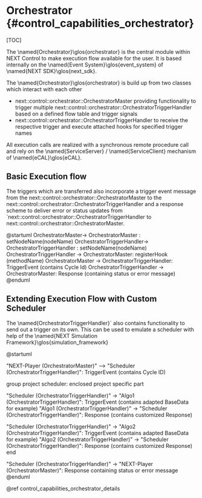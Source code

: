 Orchestrator {#control_capabilities_orchestrator}
==============
[TOC]

The \named{Orchestrator}\glos{orchestrator} is the central module within NEXT Control to make execution flow available for the user.
It is based internally on the \named{Event System}\glos{event_system} of \named{NEXT SDK}\glos{next_sdk}.

The \named{Orchestrator}\glos{orchestrator} is build up from two classes which interact with each other
* next::control::orchestrator::OrchestratorMaster  providing functionality to trigger multiple next::control::orchestrator::OrchestratorTriggerHandler based on a defined flow table and trigger signals
* next::control::orchestrator::OrchestratorTriggerHandler to receive the respective trigger and execute attached hooks for specified trigger names

All execution calls are realized with a synchronous remote procedure call and rely on the \named{ServiceServer} / \named{ServiceClient} mechanism of \named{eCAL}\glos{eCAL}.


## Basic Execution flow

The triggers which are transferred also incorporate a trigger event message from the next::control::orchestrator::OrchestratorMaster to the next::control::orchestrator::OrchestratorTriggerHandler and a response scheme to deliver error or status updates from `next::control::orchestrator::OrchestratorTriggerHandler to next::control::orchestrator::OrchestratorMaster.

@startuml
OrchestratorMaster-> OrchestratorMaster : setNodeName(nodeName)
OrchestratorTriggerHandler-> OrchestratorTriggerHandler : setNodeName(nodeName)
OrchestratorTriggerHandler -> OrchestratorMaster: registerHook (methodName)
OrchestratorMaster -> OrchestratorTriggerHandler: TriggerEvent (contains Cycle Id)
OrchestratorTriggerHandler -> OrchestratorMaster: Response (containing status or error message)
@enduml

## Extending Execution Flow with Custom Scheduler

The \named{OrchestratorTriggerHandler}` also contains functionality to send out a trigger on its own. This can be used to emulate a scheduler with help of the \named{NEXT Simulation Framework}\glos{simulation_framework}

@startuml

"NEXT-Player (OrchestratorMaster)" --> "Scheduler (OrchestratorTriggerHandler)": TriggerEvent (contains Cycle ID)

group project scheduler: enclosed project specific part

"Scheduler (OrchestratorTriggerHandler)" -> "Algo1 (OrchestratorTriggerHandler)": TriggerEvent (contains adapted BaseData for example)
"Algo1 (OrchestratorTriggerHandler)" -> "Scheduler (OrchestratorTriggerHandler)": Response (contains customized Response)

"Scheduler (OrchestratorTriggerHandler)" -> "Algo2 (OrchestratorTriggerHandler)": TriggerEvent (contains adapted BaseData for example)
"Algo2 (OrchestratorTriggerHandler)" -> "Scheduler (OrchestratorTriggerHandler)": Response (contains customized Response)
end

"Scheduler (OrchestratorTriggerHandler)" -> "NEXT-Player (OrchestratorMaster)": Response containing status or error message
@enduml

@ref control_capabilities_orchestrator_details
